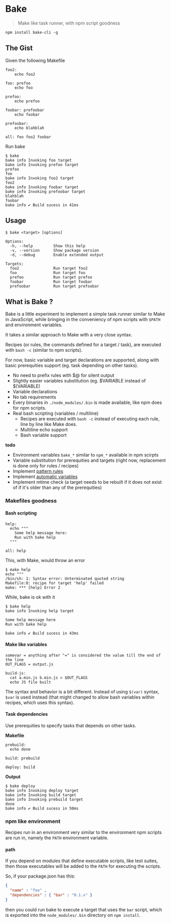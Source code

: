 # Bake

> Make like task runner, with npm script goodness

    npm install bake-cli -g

## The Gist

Given the following Makefile

```make
foo2:
	echo foo2

foo: prefoo
	echo foo

prefoo:
	echo prefoo

foobar: prefoobar
	echo foobar

prefoobar:
	echo blahblah

all: foo foo2 foobar
```

Run bake

    $ bake
    bake info Invoking foo target
    bake info Invoking prefoo target
    prefoo
    foo
    bake info Invoking foo2 target
    foo2
    bake info Invoking foobar target
    bake info Invoking prefoobar target
    blahblah
    foobar
    bake info ✔ Build sucess in 41ms

## Usage

    $ bake <target> [options]

    Options:
      -h, --help         Show this help
      -v, --version      Show package version
      -d, --debug        Enable extended output

    Targets:
      foo2               Run target foo2
      foo                Run target foo
      prefoo             Run target prefoo
      foobar             Run target foobar
      prefoobar          Run target prefoobar

## What is Bake ?

Bake is a little experiment to implement a simple task runner similar to
Make in JavaScript, while bringing in the conveniency of npm scripts with
`$PATH` and environment variables.

It takes a similar approach to Make with a very close syntax.

Recipes (or rules, the commands defined for a target / task), are executed with
`bash -c` (similar to npm scripts).

For now, basic variable and target declarations are supported, along
with basic prerequities support (eg. task depending on other tasks).

- No need to prefix rules with $@ for silent output
- Slightly easier variables substitution (eg. $VARIABLE instead of $(VARIABLE)
- Variable declarations
- No tab requirements
- Every binaries in `./node_modules/.bin` is made available, like npm does for npm scripts.
- Real bash scripting (variables / multiline)
  - Recipes are executed with `bash -c` instead of executing each rule, line by line like Make does.
  - Multiline echo support
  - Bash variable support

**todo**

- Environment variables `bake_*` similar to `npm_*` available in npm scirpts
- Variable substitution for prerequities and targets (right now, replacement is done only for rules / recipes)
- Implement [pattern rules](https://www.gnu.org/software/make/manual/html_node/Pattern-Intro.html#Pattern-Intro)
- Implement [automatic variables](https://www.gnu.org/software/make/manual/html_node/Automatic-Variables.html#Automatic-Variables)
- Implement mtime check (a target needs to be rebuilt if it does not exist of if it's older than any of the prerequities)

### Makefiles goodness

#### Bash scripting

```make
help:
  echo """
    Some help message here:
    Run with bake help
  """

all: help
```

This, with Make, would throw an error

    $ make help
    echo """
    /bin/sh: 1: Syntax error: Unterminated quoted string
    Makefile:8: recipe for target 'help' failed
    make: *** [help] Error 2

While, bake is ok with it

    $ bake help
    bake info Invoking help target

    Some help message here
    Run with bake help

    bake info ✔ Build sucess in 43ms

#### Make like variables

```make
somevar = anything after "=" is considered the value till the end of the line
OUT_FLAGS = output.js

build-js:
  cat a.min.js b.min.js > $OUT_FLAGS
  echo JS file built
```

The syntax and behavior is a bit different. Instead of using `$(var)` syntax,
`$var` is used instead (that might changed to allow bash variables within
recipes, which uses this syntax).

#### Task dependencies

Use prerequities to specify tasks that depends on other tasks.

**Makefile**

```
prebuild:
  echo done

build: prebuild

deploy: build
```

**Output**

    $ bake deploy
    bake info Invoking deploy target
    bake info Invoking build target
    bake info Invoking prebuild target
    done
    bake info ✔ Build sucess in 50ms

### npm like environment

Recipes run in an environment very similar to the environment npm scripts are
run in, namely the `PATH` environment variable.

#### path

If you depend on modules that define executable scripts, like test suites,
then those executables will be added to the `PATH` for executing the scripts.

So, if your package.json has this:

```json
{
  "name" : "foo" ,
  "dependencies" : { "bar" : "0.1.x" }
}
```

then you could run bake to execute a target that uses the `bar` script, which
is exported into the `node_modules/.bin` directory on `npm install`.
